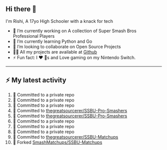 ## Hi there 👋

I'm Rishi, A 17yo High Schooler with a knack for tech

- 🔭 I’m currently working on A collection of Super Smash Bros Professional Players
- 🌱 I’m currently learning Python and Go
- 👯 I’m looking to collaborate on Open Source Projects
- 👨‍💻 All my projects are available at [Github](https://github.com/thegreatsourcerer)
- ⚡ Fun fact: I ❤️ 🐶s and Love gaming on my Nintendo Switch.



---

## :zap: My latest activity

<!--START_SECTION:activity-->
1. 📝 Committed to a private repo
2. 📝 Committed to a private repo
3. 📝 Committed to a private repo
4. 📝 Committed to [thegreatsourcerer/SSBU-Pro-Smashers](https://github.com/thegreatsourcerer/SSBU-Pro-Smashers/commit/f280d15f25e1c3cd50767c9d4c95fa0c4cd01f96)
5. 📝 Committed to [thegreatsourcerer/SSBU-Pro-Smashers](https://github.com/thegreatsourcerer/SSBU-Pro-Smashers/commit/bfcf854d568ba3d9c25093c596155984d8a1743f)
6. 📝 Committed to a private repo
7. 📝 Committed to a private repo
8. 📝 Committed to a private repo
9. 📝 Committed to [thegreatsourcerer/SSBU-Matchups](https://github.com/thegreatsourcerer/SSBU-Matchups/commit/471d4912c376e39039a8fe43ba041074b3798582)
10. 🍴 Forked [SmashMatchups/SSBU-Matchups](https://github.com/SmashMatchups/SSBU-Matchups)
<!--END_SECTION:activity-->
